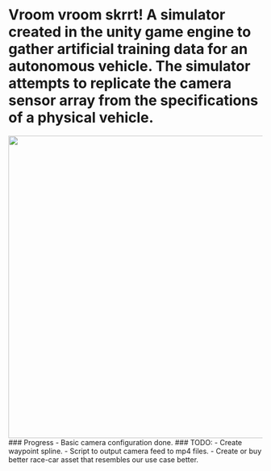 # Vroom vroom skrrt!  A simulator created in the unity game engine to gather artificial training data for an autonomous vehicle.  The simulator attempts to replicate the camera sensor array from the specifications of a physical vehicle.

<img src="https://github.com/vism2889/RAS_PROJECTS/blob/master/vroom_sim/vroom_sim_basic_demo.gif" width="600">
### Progress
- Basic camera configuration done.
### TODO:
- Create waypoint spline.
- Script to output camera feed to mp4 files.
- Create or buy better race-car asset that resembles our use case better.
